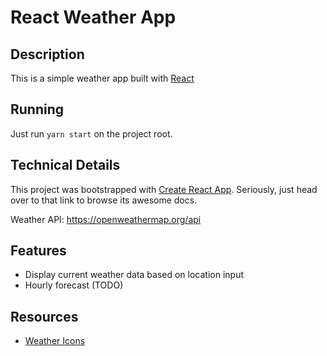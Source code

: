 # React Weather App

## Description

This is a simple weather app built with [React](https://reactjs.org/)

## Running

Just run `yarn start` on the project root.

## Technical Details

This project was bootstrapped with [Create React App](https://github.com/facebookincubator/create-react-app). Seriously, just head over to that link to browse its awesome docs.

Weather API: https://openweathermap.org/api

## Features

- Display current weather data based on location input
- Hourly forecast (TODO)

## Resources

- [Weather Icons](https://openweathermap.org/weather-conditions)